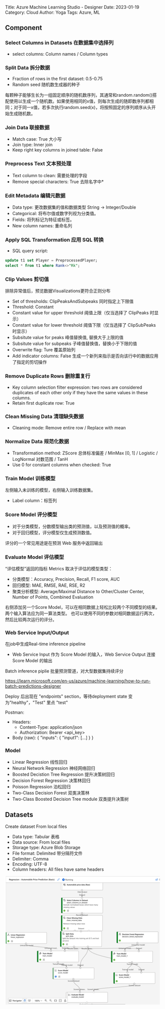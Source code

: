 Title: Azure Machine Learning Studio - Designer
Date: 2023-01-19
Category: Cloud
Author: Yoga
Tags: Azure, ML

## Component

### Select Columns in Datasets 在数据集中选择列

* select columns: Column names / Column types

### Split Data 拆分数据

* Fraction of rows in the first dataset: 0.5-0.75
* Random seed 随机数生成器的种子

每颗种子能够生长为一组固定顺序的随机数序列，其通常和random.random()搭配使用以生成一个随机数。如果使用相同的x值，则每次生成的随即数序列都相同；对于同一x值，若多次执行random.seed(x)，将按照固定的序列顺序从头开始生成随机数。

### Join Data 联接数据

* Match case: True 大小写
* Join type: Inner join
* Keep right key columns in joined table: False

### Preprocess Text 文本预处理

* Text column to clean: 需要处理的字段
* Remove special characters: True 去除名字中*

### Edit Metadata 编辑元数据

* Data type: 更改数据集的值和数据类型 String -> Integer/Double
* Categorical: 将布尔值或数字列视为分类值。
* Fields: 将列标记为特征或标签。
* New column names: 重命名列

### Apply SQL Transformation 应用 SQL 转换

* SQL query script:
```sql
update t1 set Player = PreprocessedPlayer;
select * from t1 where Rank<>"Rk";
```

### Clip Values 剪切值

排除异常值后，预览数据Visualizations更符合正则分布

* Set of thresholds: ClipPeaksAndSubpeaks 同时指定上下限值
* Threshold: Constant
* Constant value for upper threshold 阈值上限（仅当选择了 ClipPeaks 时显示）
* Constant value for lower threshold 阈值下限（仅当选择了 ClipSubPeaks 时显示）
* Subsitute value for peaks 峰值替换值, 替换大于上限的值
* Subsitute value for subpeaks 子峰值替换值，替换小于下限的值
* Overwrite flag: Ture 覆盖原始列
* Add indicator columns: False 生成一个新列来指示是否向该行中的数据应用了指定的剪切操作

### Remove Duplicate Rows 删除重复行

* Key column selection filter expression: two rows are considered duplicates of each other only if they have the same values in these columns.
* Retain first duplicate row: True

### Clean Missing Data 清理缺失数据

* Cleaning mode: Remove entire row / Replace with mean

### Normalize Data 规范化数据

* Transformation method: ZScore 总体标准偏差 / MinMax [0, 1] / Logistic / LogNormal 对数范围 / TanH
* Use 0 for constant columns when checked: True

### Train Model 训练模型

左侧输入未训练的模型，右侧输入训练数据集。

* Label column：标签列
### Score Model 评分模型

* 对于分类模型，分数模型输出类的预测值，以及预测值的概率。
* 对于回归模型，评分模型仅生成预测数值。

评分的一个常见用途是在预测 Web 服务中返回输出
### Evaluate Model 评估模型

“评估模型”返回的指标 Metrics 取决于评估的模型类型：

* 分类模型：Accuracy, Precision, Recall, F1 score, AUC
* 回归模型: MAE, RMSE, RAE, RSE, R2
* 聚类分析模型: Average/Maximal Distance to Other/Cluster Center, Number of Points, Combined Evaluation

右侧添加另一个Score Model，可以在相同数据上轻松比较两个不同模型的结果。 两个输入算法应为同一算法类型。 也可以使用不同的参数对相同数据运行两次，然后比较两次运行的评分。

### Web Service Input/Output

在job中生成Real-time inference pipeline

* Web Service Input 作为 Score Model
的输入，Web Service Output 连接 Score Model
的输出

Batch inference piplie 批量预测管道，对大型数据集持续评分

https://learn.microsoft.com/en-us/azure/machine-learning/how-to-run-batch-predictions-designer


Deploy 后出现在 "endpoints" section，等待deployment state 变为"healthy"，"Test" 里点 "test"

Postman:

* Headers: 
    * Content-Type: application/json
    * Authorization: Bearer <api_key>
* Body (raw): { "inputs": { "input1": [...] } }

### Model

* Linear Regression 线性回归
* Neural Network Regression 神经网络回归
* Boosted Decistion Tree Regression 提升决策树回归
* Decision Forest Regression 决策林回归
* Poisson Regression 泊松回归
* Two-Class Decision Forest 双类决策林
* Two-Class Boosted Decision Tree module 双类提升决策树

## Datasets

Create dataset From local files

* Data type: Tabular 表格
* Data source: From local files
* Storage type: Azure Blob Storage
* File format: Delimited 带分隔符文件
* Delimiter: Comma
* Encoding: UTF-8
* Column headers: All files have same headers

![aml](img/aml1.png)
